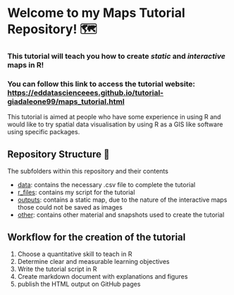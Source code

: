 # Welcome to my Maps Tutorial Repository! 🗺️

### This tutorial will teach you how to create _static_ and _interactive_ maps in R!

### You can follow this link to access the tutorial website: https://eddatascienceees.github.io/tutorial-giadaleone99/maps_tutorial.html 

This tutorial is aimed at people who have some experience in using R and would like to try spatial data visualisation by using R as a GIS like software using specific packages.

## Repository Structure 📁
The subfolders within this repository and their contents
* [data](https://github.com/EdDataScienceEES/tutorial-giadaleone99/tree/master/data): contains the necessary .csv file to complete the tutorial
* [r_files](https://github.com/EdDataScienceEES/tutorial-giadaleone99/tree/master/r_files): contains my script for the tutorial
* [outputs](https://github.com/EdDataScienceEES/tutorial-giadaleone99/tree/master/outputs): contains a static map, due to the nature of the interactive maps those could not be saved as images
* [other](https://github.com/EdDataScienceEES/tutorial-giadaleone99/tree/master/other): contains other material and snapshots used to create the tutorial



## Workflow for the creation of the tutorial 

1. Choose a quantitative skill to teach in R
2. Determine clear and measurable learning objectives 
3. Write the tutorial script in R
4. Create markdown document with explanations and figures
5. publish the HTML output on GitHub pages

